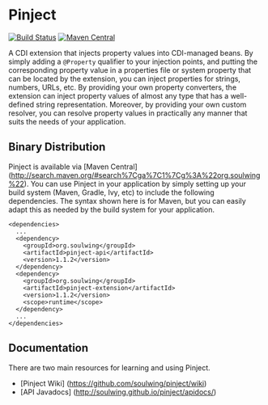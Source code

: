 Pinject
=======

[![Build Status](https://travis-ci.org/soulwing/pinject.svg?branch=master)](https://travis-ci.org/soulwing/pinject)
[![Maven Central](https://maven-badges.herokuapp.com/maven-central/org.soulwing/pinject/badge.svg)](http://search.maven.org/#search%7Cga%7C1%7Cg%3Aorg.soulwing%20a%3Apinject*)

A CDI extension that injects property values into CDI-managed beans.  By
simply adding a `@Property` qualifier to your injection points,
and putting the corresponding property value in a properties file or system
property that can be located by the extension, you can inject properties 
for strings, numbers, URLs, etc.  By providing your own property converters, 
the extension can inject property values of almost any type that has a 
well-defined string representation.  Moreover, by providing your own
custom resolver, you can resolve property values in practically any manner 
that suits the needs of your application. 

Binary Distribution
-------------------

Pinject is available via [Maven Central] 
(http://search.maven.org/#search%7Cga%7C1%7Cg%3A%22org.soulwing%22). You can
use Pinject in your application by simply setting up your build system (Maven, 
Gradle, Ivy, etc) to include the following dependencies. The syntax shown here
is for Maven, but you can easily adapt this as needed by the build system for
your application.

```
<dependencies>
  ...
  <dependency>
    <groupId>org.soulwing</groupId>
    <artifactId>pinject-api</artifactId>
    <version>1.1.2</version>
  </dependency>
  <dependency>
    <groupId>org.soulwing</groupId>
    <artifactId>pinject-extension</artifactId>
    <version>1.1.2</version>
    <scope>runtime</scope>
  </dependency>
  ...  
</dependencies>
```

Documentation
-------------

There are two main resources for learning and using Pinject.

* [Pinject Wiki] (https://github.com/soulwing/pinject/wiki)
* [API Javadocs] (http://soulwing.github.io/pinject/apidocs/)
